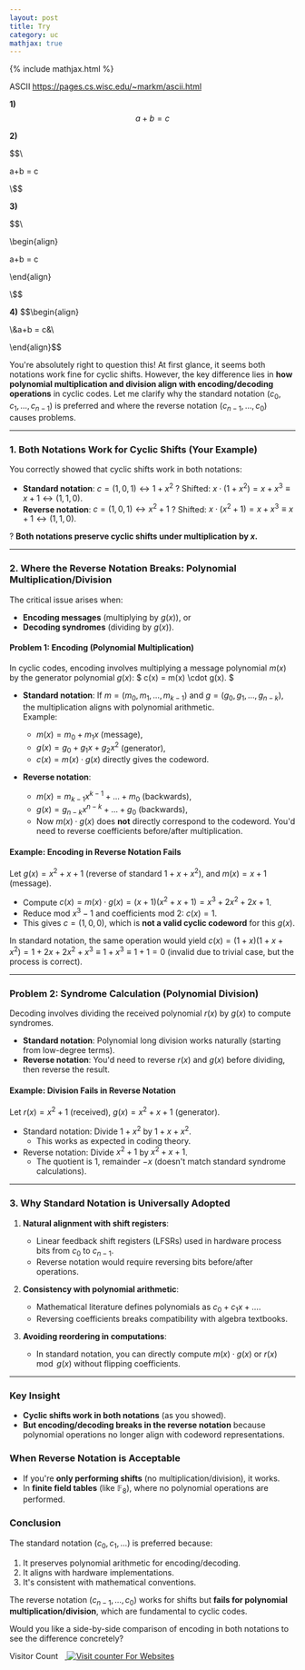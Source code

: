 ```yaml
---
layout: post
title: Try
category: uc
mathjax: true
---
```


{% include mathjax.html %}

ASCII
https://pages.cs.wisc.edu/~markm/ascii.html

**1)** 
$$ a + b = c $$

**2)** 

$$\\

a+b = c

\\$$

**3)**

$$\\

\begin{align}

a+b = c

\end{align}

\\$$

**4)**
$$\begin{align}

\\&a+b = c&\\

\end{align}$$


You're absolutely right to question this! At first glance, it seems both notations work fine for cyclic shifts. However, the key difference lies in **how polynomial multiplication and division align with encoding/decoding operations** in cyclic codes. Let me clarify why the standard notation $(c_0, c_1, \dots, c_{n-1})$ is preferred and where the reverse notation $(c_{n-1}, \dots, c_0)$ causes problems.

---

### **1. Both Notations Work for Cyclic Shifts (Your Example)**
You correctly showed that cyclic shifts work in both notations:
- **Standard notation**: $c = (1, 0, 1) \leftrightarrow 1 + x^2$ ? Shifted: $x \cdot (1 + x^2) = x + x^3 \equiv x + 1 \leftrightarrow (1, 1, 0)$.
- **Reverse notation**: $c = (1, 0, 1) \leftrightarrow x^2 + 1$ ? Shifted: $x \cdot (x^2 + 1) = x + x^3 \equiv x + 1 \leftrightarrow (1, 1, 0)$.

? **Both notations preserve cyclic shifts under multiplication by $x$.**

---

### **2. Where the Reverse Notation Breaks: Polynomial Multiplication/Division**
The critical issue arises when:
- **Encoding messages** (multiplying by $g(x)$), or
- **Decoding syndromes** (dividing by $g(x)$).

#### **Problem 1: Encoding (Polynomial Multiplication)**
In cyclic codes, encoding involves multiplying a message polynomial $m(x)$ by the generator polynomial $g(x)$:
$
c(x) = m(x) \cdot g(x).
$
- **Standard notation**: If $m = (m_0, m_1, \dots, m_{k-1})$ and $g = (g_0, g_1, \dots, g_{n-k})$, the multiplication aligns with polynomial arithmetic.  
  Example:  
  - $m(x) = m_0 + m_1 x$ (message),  
  - $g(x) = g_0 + g_1 x + g_2 x^2$ (generator),  
  - $c(x) = m(x) \cdot g(x)$ directly gives the codeword.

- **Reverse notation**:  
  - $m(x) = m_{k-1} x^{k-1} + \dots + m_0$ (backwards),  
  - $g(x) = g_{n-k} x^{n-k} + \dots + g_0$ (backwards),  
  - Now $m(x) \cdot g(x)$ does **not** directly correspond to the codeword. You'd need to reverse coefficients before/after multiplication.

#### **Example: Encoding in Reverse Notation Fails**
Let $g(x) = x^2 + x + 1$ (reverse of standard $1 + x + x^2$), and $m(x) = x + 1$ (message).  
- Compute $c(x) = m(x) \cdot g(x) = (x + 1)(x^2 + x + 1) = x^3 + 2x^2 + 2x + 1$.  
- Reduce mod $x^3 - 1$ and coefficients mod 2: $c(x) = 1$.  
- This gives $c = (1, 0, 0)$, which is **not a valid cyclic codeword** for this $g(x)$.  

In standard notation, the same operation would yield $c(x) = (1 + x)(1 + x + x^2) = 1 + 2x + 2x^2 + x^3 \equiv 1 + x^3 \equiv 1 + 1 = 0$ (invalid due to trivial case, but the process is correct).

---

### **Problem 2: Syndrome Calculation (Polynomial Division)**
Decoding involves dividing the received polynomial $r(x)$ by $g(x)$ to compute syndromes.  
- **Standard notation**: Polynomial long division works naturally (starting from low-degree terms).  
- **Reverse notation**: You'd need to reverse $r(x)$ and $g(x)$ before dividing, then reverse the result.  

#### **Example: Division Fails in Reverse Notation**
Let $r(x) = x^2 + 1$ (received), $g(x) = x^2 + x + 1$ (generator).  
- Standard notation: Divide $1 + x^2$ by $1 + x + x^2$.  
  - This works as expected in coding theory.  
- Reverse notation: Divide $x^2 + 1$ by $x^2 + x + 1$.  
  - The quotient is $1$, remainder $-x$ (doesn't match standard syndrome calculations).  

---

### **3. Why Standard Notation is Universally Adopted**
1. **Natural alignment with shift registers**:  
   - Linear feedback shift registers (LFSRs) used in hardware process bits from $c_0$ to $c_{n-1}$.  
   - Reverse notation would require reversing bits before/after operations.  

2. **Consistency with polynomial arithmetic**:  
   - Mathematical literature defines polynomials as $c_0 + c_1 x + \dots$.  
   - Reversing coefficients breaks compatibility with algebra textbooks.  

3. **Avoiding reordering in computations**:  
   - In standard notation, you can directly compute $m(x) \cdot g(x)$ or $r(x) \mod g(x)$ without flipping coefficients.  

---

### **Key Insight**
- **Cyclic shifts work in both notations** (as you showed).  
- **But encoding/decoding breaks in the reverse notation** because polynomial operations no longer align with codeword representations.  

### **When Reverse Notation is Acceptable**
- If you're **only performing shifts** (no multiplication/division), it works.  
- In **finite field tables** (like $\mathbb{F}_8$), where no polynomial operations are performed.  

### **Conclusion**
The standard notation $(c_0, c_1, \dots)$ is preferred because:  
1. It preserves polynomial arithmetic for encoding/decoding.  
2. It aligns with hardware implementations.  
3. It's consistent with mathematical conventions.  

The reverse notation $(c_{n-1}, \dots, c_0)$ works for shifts but **fails for polynomial multiplication/division**, which are fundamental to cyclic codes.  

Would you like a side-by-side comparison of encoding in both notations to see the difference concretely?

<div class="cboxed">
 


Visitor Count &nbsp;&nbsp;<a href="https://www.hitwebcounter.com" target="_blank">
<img src="https://hitwebcounter.com/counter/counter.php?page=20155159&style=0002&nbdigits=6&type=ip&initCount=12000" title="Counter Widget" Alt="Visit counter For Websites"   border="0" /></a>
 
 
</div>

<div style="clear:both"></div>

<br>
